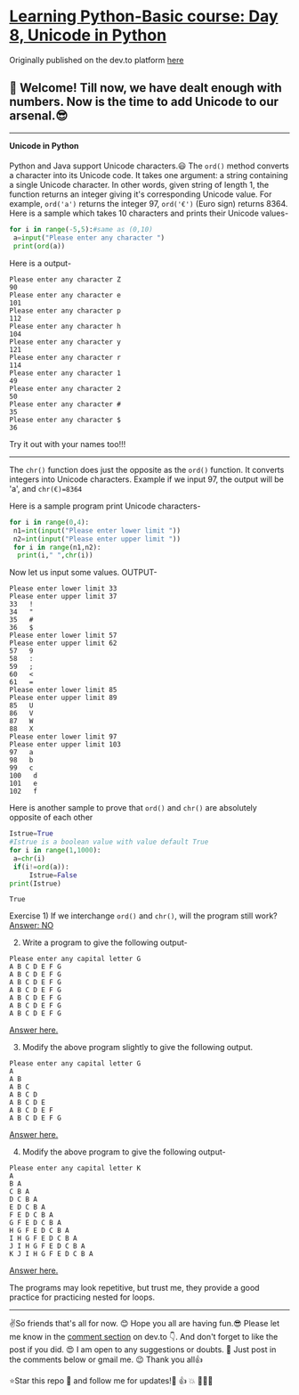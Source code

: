 # [Learning Python-Basic course: Day 8, Unicode in Python](https://dev.to/aatmaj/learning-python-basic-course-day-8-unicode-in-python-4pdc)

Originally published on the dev.to platform [here](https://dev.to/aatmaj/learning-python-basic-course-day-8-unicode-in-python-4pdc)

🤟 Welcome! Till now, we have dealt enough with numbers. Now is the time to add Unicode to our arsenal.😎
---
____
**Unicode in Python**
####
Python and Java support Unicode characters.😃 The `ord()` method converts a character into its Unicode code. It takes one argument: a string containing a single Unicode character. In other words, given string of length 1, the function returns an integer giving it's corresponding Unicode value. For example, `ord('a')` returns the integer 97, `ord('€')` (Euro sign) returns 8364.
Here is a sample which takes 10 characters and prints their Unicode values-
```python
for i in range(-5,5):#same as (0,10)
 a=input("Please enter any character ")
 print(ord(a))
```
Here is a output-
```
Please enter any character Z
90
Please enter any character e
101
Please enter any character p
112
Please enter any character h
104
Please enter any character y
121
Please enter any character r
114
Please enter any character 1
49
Please enter any character 2
50
Please enter any character #
35
Please enter any character $
36
```
Try it out with your names too!!!

____
The `chr()` function does just the opposite as the `ord()` function. It converts integers into Unicode characters. Example if we input 97, the output will be 'a', and `chr(€)=8364`

Here is a sample program print Unicode characters-

```python
for i in range(0,4):
 n1=int(input("Please enter lower limit "))
 n2=int(input("Please enter upper limit "))
 for i in range(n1,n2):
  print(i," ",chr(i))
```
Now let us input some values. OUTPUT-
```
Please enter lower limit 33
Please enter upper limit 37
33   !
34   "
35   #
36   $
Please enter lower limit 57
Please enter upper limit 62
57   9
58   :
59   ;
60   <
61   =
Please enter lower limit 85
Please enter upper limit 89
85   U
86   V
87   W
88   X
Please enter lower limit 97
Please enter upper limit 103
97   a
98   b
99   c
100   d
101   e
102   f
```

Here is another sample to prove that `ord()` and `chr()` are absolutely opposite of each other
```python
Istrue=True
#Istrue is a boolean value with value default True
for i in range(1,1000):
 a=chr(i)
 if(i!=ord(a)):
     Istrue=False
print(Istrue)
```
```
True
```
Exercise 1) If we interchange `ord()` and `chr()`, will the program still work? [Answer: NO](https://github.com/Aatmaj-Zephyr/Learning-Python/blob/e3b422f89dca0694d7376aebc2a222675515f4c5/Basic/Day%208/Exercise%20solutions/Exercise%201.md)

2) Write a program to give the following output-

```
Please enter any capital letter G
A B C D E F G 
A B C D E F G 
A B C D E F G 
A B C D E F G 
A B C D E F G 
A B C D E F G 
A B C D E F G 
```
[Answer here.](https://github.com/Aatmaj-Zephyr/Learning-Python/blob/66648cf59324f2510524ca855e06084df6484bf0/Basic/Day%208/Exercise%20solutions/Exercise%202.py)

3) Modify the above program slightly to give the following output.

```
Please enter any capital letter G
A 
A B 
A B C 
A B C D 
A B C D E 
A B C D E F 
A B C D E F G 
```
[Answer here.](https://github.com/Aatmaj-Zephyr/Learning-Python/blob/6e4ee4362ba48198d34ef068da0b9105dfb55c93/Basic/Day%208/Exercise%20solutions/Exercise%203.py)

4) Modify the above program to give the following output-
```
Please enter any capital letter K
A 
B A 
C B A 
D C B A 
E D C B A 
F E D C B A 
G F E D C B A 
H G F E D C B A 
I H G F E D C B A 
J I H G F E D C B A 
K J I H G F E D C B A 
```
[Answer here.](https://github.com/Aatmaj-Zephyr/Learning-Python/blob/d081c79ed7bcb1393777e367c944524054233621/Basic/Day%208/Exercise%20solutions/Exercise%204.py)

The programs may look repetitive, but trust me, they provide a good practice for practicing nested for loops.
____
✌️So friends that's all for now. 😊 Hope you all are having fun.😎 Please let me know in the [comment section](*https://dev.to/aatmaj/learning-python-basic-course-day-8-unicode-in-python-4pdc) on dev.to 👇. And don't forget to like the post if you did. 😍 I am open to any suggestions or doubts. 🤠 Just post in the comments below or gmail me. 😉
Thank you all👍

⭐Star this repo 🤩 and follow me for updates!🙂 👍 💥 🙏🙏🙏

